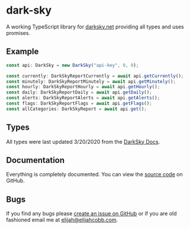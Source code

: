 # dark-sky
A working TypeScript library for [darksky.net](https://darksky.net) providing all types and uses promises.

## Example
```typescript
const api: DarkSky = new DarkSky("api-key", 0, 0);

const currently: DarkSkyReportCurrently = await api.getCurrently();
const minutely: DarkSkyReportMinutely = await api.getMinutely();
const hourly: DarkSkyReportHourly = await api.getHourly();
const daily: DarkSkyReportDaily = await api.getDaily();
const alerts: DarkSkyReportAlerts = await api.getAlerts();
const flags: DarkSkyReportFlags = await api.getFlags();
const allCategories: DarkSkyReport = await api.get();
```

## Types
All types were last updated 3/20/2020 from the [DarkSky Docs](https://darksky.net/dev/docs).

## Documentation
Everything is completely documented. You can view the
[source code](https://github.com/elijahjcobb/***/tree/master/ts) on GitHub.

## Bugs
If you find any bugs please [create an issue on GitHub](https://github.com/elijahjcobb/***/issues) or if you are old
fashioned email me at [elijah@elijahcobb.com](mailto:elijah@elijahcobb.com).